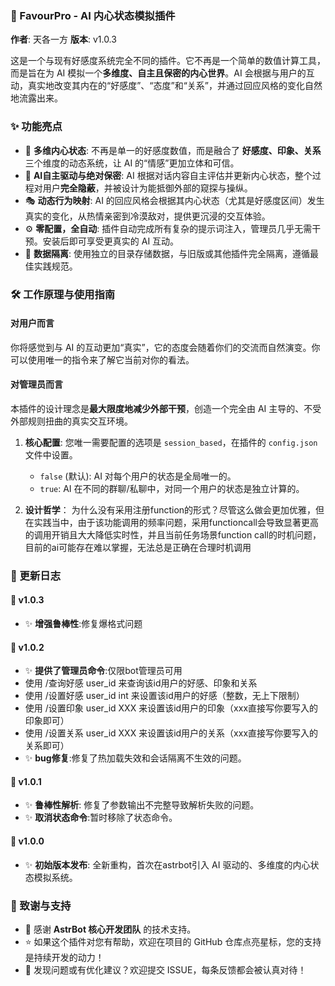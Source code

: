### 🧠 FavourPro - AI 内心状态模拟插件

**作者**: 天各一方
**版本**: v1.0.3

这是一个与现有好感度系统完全不同的插件。它不再是一个简单的数值计算工具，而是旨在为 AI 模拟一个**多维度、自主且保密的内心世界**。AI 会根据与用户的互动，真实地改变其内在的“好感度”、“态度”和“关系”，并通过回应风格的变化自然地流露出来。

### ✨ 功能亮点

-   🧠 **多维内心状态**: 不再是单一的好感度数值，而是融合了 **好感度、印象、关系** 三个维度的动态系统，让 AI 的“情感”更加立体和可信。
-   🤫 **AI自主驱动与绝对保密**: AI 根据对话内容自主评估并更新内心状态，整个过程对用户**完全隐蔽**，并被设计为能抵御外部的窥探与操纵。
-   🎭 **动态行为映射**: AI 的回应风格会根据其内心状态（尤其是好感度区间）发生真实的变化，从热情亲密到冷漠敌对，提供更沉浸的交互体验。
-   ⚙️ **零配置，全自动**: 插件自动完成所有复杂的提示词注入，管理员几乎无需干预。安装后即可享受更真实的 AI 互动。
-   📁 **数据隔离**: 使用独立的目录存储数据，与旧版或其他插件完全隔离，遵循最佳实践规范。

### 🛠️ 工作原理与使用指南

#### 对用户而言

你将感觉到与 AI 的互动更加“真实”，它的态度会随着你们的交流而自然演变。你可以使用唯一的指令来了解它当前对你的看法。

#### 对管理员而言

本插件的设计理念是**最大限度地减少外部干预**，创造一个完全由 AI 主导的、不受外部规则扭曲的真实交互环境。

1.  **核心配置**:
    您唯一需要配置的选项是 `session_based`，在插件的 `config.json` 文件中设置。
    -   `false` (默认): AI 对每个用户的状态是全局唯一的。
    -   `true`: AI 在不同的群聊/私聊中，对同一个用户的状态是独立计算的。

2.  **设计哲学**：
    为什么没有采用注册function的形式？尽管这么做会更加优雅，但在实践当中，由于该功能调用的频率问题，采用functioncall会导致显著更高的调用开销且大大降低实时性，并且当前任务场景function call的时机问题，目前的ai可能存在难以掌握，无法总是正确在合理时机调用


### 📅 更新日志
#### 🚀 v1.0.3
-   ✨ **增强鲁棒性**:修复爆格式问题
#### 🚀 v1.0.2
-   ✨ **提供了管理员命令**:仅限bot管理员可用
-   使用 /查询好感 user_id 来查询该id用户的好感、印象和关系
-   使用 /设置好感 user_id int 来设置该id用户的好感（整数，无上下限制）
-   使用 /设置印象 user_id XXX 来设置该id用户的印象（xxx直接写你要写入的印象即可）
-   使用 /设置关系 user_id XXX 来设置该id用户的关系（xxx直接写你要写入的关系即可）
-   ✨ **bug修复**:修复了热加载失效和会话隔离不生效的问题。
#### 🚀 v1.0.1
-   ✨ **鲁棒性解析**: 修复了参数输出不完整导致解析失败的问题。
-   ✨ **取消状态命令**:暂时移除了状态命令。
#### 🚀 v1.0.0
-   ✨ **初始版本发布**: 全新重构，首次在astrbot引入 AI 驱动的、多维度的内心状态模拟系统。

### 🙌 致谢与支持

-   🤖 感谢 **AstrBot 核心开发团队** 的技术支持。
-   ⭐️ 如果这个插件对您有帮助，欢迎在项目的 GitHub 仓库点亮星标，您的支持是持续开发的动力！
-   🐞 发现问题或有优化建议？欢迎提交 ISSUE，每条反馈都会被认真对待！
